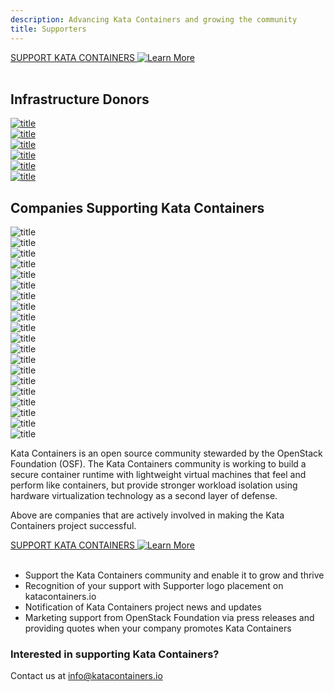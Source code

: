 ```yaml
---
description: Advancing Kata Containers and growing the community
title: Supporters
---
```

<section class="section section-padding-top-0">
<a href="mailto:info@katacontainers.io" class="button is-primary-dark is-rounded"><span>SUPPORT KATA CONTAINERS</span>
  <span class="ico">
    <img src="../.vuepress/theme/svg/arrow-left.svg" alt="Learn More" />
  </span></a>
<br/><br/>

<div class="container1">
  <h2 class="features">Infrastructure Donors</h2>
</div>

<div class="container-supporter">

  <div class="content-supporter-lt3 ">
    <a href="https://cloud.google.com/" target="_blank"><img class="img-sponsor-l3" src="/images/logo-google-cloud.svg" alt="title"  /></a></div>
  <div class="content-supporter-lt3 ">
    <a href="https://www.microsoft.com/" target="_blank"><img class="img-sponsor-l3" src="/images/logo-microsoft.svg" alt="title"  /></a></div>
  <div class="content-supporter-lt3 ">
    <a href="https://vexxhost.com/" target="_blank"><img class="img-sponsor-l3" src="/images/logo-vexxhost.svg" alt="title"  /></a></div>

</div>  <!-- container-supporter -->

<div class="container-supporter container-supporter-last">

  <div class="content-supporter-lt3 ">
    <a href="https://aws.amazon.com/" target="_blank"><img class="img-sponsor-l2" src="/images/logo-amazon.svg" alt="title"  /></a></div>
  <div class="content-supporter-lt3 ">
    <a href="https://packagecloud.io/" target="_blank"><img src="/images/logo-packagecloud.png" alt="title"  /></a></div>
  <div class="content-supporter-lt3 ">
    <a href="https://www.packet.com/" target="_blank"><img src="/images/logo-packet.svg" alt="title"  /></a></div>

</div>  <!-- container-supporter -->

<div class="container1">
  <h2 class="features">Companies Supporting Kata Containers</h2>
</div>

<div class="container-supporter">

  <div class="content-supporter ">
    <img  src="/images/logo-intel.png" alt="title"  /></div>
  <div class="content-supporter ">
    <img  src="/images/logo-huawei.svg" alt="title"  /></div>
  <div class="content-supporter ">
    <img  src="/images/logo-dell.svg" alt="title"  /></div>
  <div class="content-supporter ">
    <img  src="/images/logo-redhat.svg" alt="title"  /></div>

</div>  <!-- container-supporter -->

<div class="container-supporter">

  <div class="content-supporter ">
    <img  src="/images/logo-tencent.jpg" alt="title"  /></div>
  <div class="content-supporter ">
    <img  src="/images/logo-99cloud.jpg" alt="title"  /></div>
  <div class="content-supporter ">
    <img  src="/images/logo-china.svg" alt="title"  /></div>
  <div class="content-supporter ">
    <img  src="/images/logo-citynetwork.svg" alt="title"  /></div>

</div>  <!-- container-supporter -->

<div class="container-supporter">

  <div class="content-supporter ">
    <img class="img-sponsor-l4" src="/images/logo-united.svg" alt="title"  /></div>
  <div class="content-supporter ">
    <img class="img-sponsor-l4" src="/images/logo-zte.svg" alt="title"  /></div>
  <div class="content-supporter ">
    <img class="img-sponsor-l4" src="/images/logo-mirantis.png" alt="title"  /></div>
  <div class="content-supporter ">
    <img class="img-sponsor-l4" src="/images/logo-suse.svg" alt="title"  /></div>

</div>

<div class="container-supporter">

  <div class="content-supporter ">
    <img class="img-sponsor-l3-last" src="/images/logo-netapp.svg" alt="title"  /></div>
  <div class="content-supporter ">
    <img class="img-sponsor-l3-last" src="/images/logo-easy.svg" alt="title"  /></div>
  <div class="content-supporter ">
    <img class="img-sponsor-l3-last" src="/images/logo-fiberhome.png" alt="title"  /></div>
  <div class="content-supporter ">
    <img class="img-sponsor-l3-last" src="/images/logo-ubuntu.svg" alt="title"  /></div>

</div>  <!-- container-supporter -->

<div class="container-supporter container-supporter-last">

  <div class="content-supporter ">
    <img class="img-sponsor-l3-last" src="/images/logo-att.svg" alt="title"  /></div>
  <div class="content-supporter ">
    <img class="img-sponsor-l3-last" src="/images/china-telecom.png" alt="title"  /></div>
  <div class="content-supporter ">
    <img class="img-sponsor-l3-last" src="/images/logo-cisco.svg" alt="title"  /></div>
  <div class="content-supporter ">
    <img class="img-sponsor-l3-last" src="/images/logo-inspur.svg" alt="title"  /></div>

</div><!-- container-supporter -->

Kata Containers is an open source community stewarded by the OpenStack Foundation (OSF). The Kata Containers community is working to build a secure container runtime with lightweight virtual machines that feel and perform like containers, but provide stronger workload isolation using hardware virtualization technology as a second layer of defense. 

Above are companies that are actively involved in making the Kata Containers project successful.

<a href="mailto:info@katacontainers.io" class="button is-primary-dark is-rounded">
  <span>SUPPORT KATA CONTAINERS</span>
  <span class="ico">
    <img src="../.vuepress/theme/svg/arrow-left.svg" alt="Learn More" />
  </span>
</a><br/><br/>

<ul>
  <li>Support the Kata Containers community and enable it to grow and thrive</li>
  <li>Recognition of your support with Supporter logo placement on katacontainers.io</li> 
  <li>Notification of Kata Containers project news and updates</li> 
  <li>Marketing support from OpenStack Foundation via press releases and providing quotes when your company promotes Kata Containers</li>
</ul>

</section> 

<section class="section bottom-content">
  <div class="search-content">
    <h3 class="search-content-title">Interested in supporting Kata Containers?</h3>
    <div class="search-content-subtitle">  
      <span>Contact us at <a href="#">info@katacontainers.io</a></span>
    </div>
  </div>
</section>